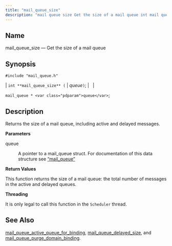 ```yaml
---
title: "mail_queue_size"
description: "mail queue size Get the size of a mail queue int mail queue size queue mail queue queue Returns the size of a mail queue including active and delayed messages queue A pointer to a mail queue struct For documentation of this data structure see Section 68 58 mail queue..."
---
```


<a name="apis.mail_queue_size"></a> 
## Name

mail_queue_size — Get the size of a mail queue

## Synopsis

`#include "mail_queue.h"`

| `int **mail_queue_size** (` | <var class="pdparam">queue</var>`)`; |   |

`mail_queue * <var class="pdparam">queue</var>`;<a name="idp54619824"></a> 
## Description

Returns the size of a mail queue, including active and delayed messages.

**<a name="idp54621088"></a> Parameters**

<dl class="variablelist">

<dt>queue</dt>

<dd>

A pointer to a mail_queue struct. For documentation of this data structure see [“mail_queue”](/momentum/3/3-api/structs-mail-queue)

</dd>

</dl>

**<a name="idp54624448"></a> Return Values**

This function returns the size of a mail queue: the total number of messages in the active and delayed queues.

**<a name="idp54625456"></a> Threading**

It is only legal to call this function in the `Scheduler` thread.

<a name="idp54627008"></a> 
## See Also

[mail_queue_active_queue_for_binding](/momentum/3/3-api/apis-mail-queue-active-queue-for-binding), [mail_queue_delayed_size](/momentum/3/3-api/apis-mail-queue-delayed-size), and [mail_queue_purge_domain_binding](/momentum/3/3-api/apis-mail-queue-purge-domain-binding).